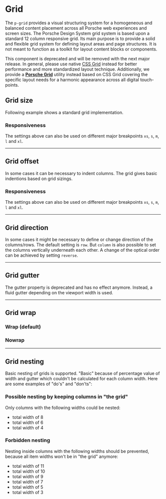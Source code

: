 # Grid

The `p-grid` provides a visual structuring system for a homogeneous and balanced content placement across all Porsche
web experiences and screen sizes. The Porsche Design System grid system is based upon a standard 12 column responsive
grid. Its main purpose is to provide a solid and flexible grid system for defining layout areas and page structures. It
is not meant to function as a toolkit for layout content blocks or components.

<p-inline-notification heading="Deprecation hint" state="error" dismiss-button="false">
This component is deprecated and will be removed with the next major release. 
In general, please use native <a href="https://css-tricks.com/snippets/css/complete-guide-grid">CSS Grid</a> instead for better performance and more standardized layout technique.
Additionally, we provide a <a href="../../styles/grid"><b>Porsche Grid</b></a> utility instead based on CSS Grid covering the specific layout needs for a harmonic appearance across all digital touch-points.
</p-inline-notification>

<TableOfContents></TableOfContents>

## Grid size

Following example shows a standard grid implementation.

<Playground :markup="size" :config="config"></Playground>

### Responsiveness

The settings above can also be used on different major breakpoints `xs`, `s`, `m`, `l` and `xl`.

<Playground :markup="sizeResponsiveness" :config="config"></Playground>

---

## Grid offset

In some cases it can be necessary to indent columns. The grid gives basic indentions based on grid sizings.

<Playground :markup="offset" :config="config"></Playground>

### Responsiveness

The settings above can also be used on different major breakpoints `xs`, `s`, `m`, `l` and `xl`.

<Playground :markup="offsetResponsiveness" :config="config"></Playground>

---

## Grid direction

In some cases it might be necessary to define or change direction of the columns/rows. The default setting is `row`. But
`column` is also possible to set the columns vertically underneath each other. A change of the optical order can be
achieved by setting `reverse`.

<Playground :markup="directionMarkup" :config="config">
  <SelectOptions v-model="direction" :values="directions" name="direction"></SelectOptions>
</Playground>

---

## Grid gutter

<p-inline-notification heading="Deprecation hint" state="warning" dismiss-button="false">
The gutter property is deprecated and has no effect anymore. Instead, a fluid gutter depending on the viewport width is used.
</p-inline-notification>

---

## Grid wrap

### Wrap (default)

<Playground :markup="wrap('wrap')" :config="config"></Playground>

### Nowrap

<Playground :markup="wrap('nowrap')" :config="config"></Playground>

---

## Grid nesting

Basic nesting of grids is supported. "Basic" because of percentage value of width and gutter which couldn't be
calculated for each column width. Here are some examples of "do's" and "don'ts":

<Playground :markup="nesting" :config="config"></Playground>

### Possible nesting by keeping columns in "the grid"

Only columns with the following widths could be nested:

- total width of 8
- total width of 6
- total width of 4

### Forbidden nesting

Nesting inside columns with the following widths should be prevented, because all item widths won't be in "the grid"
anymore:

- total width of 11
- total width of 10
- total width of 9
- total width of 7
- total width of 5
- total width of 3

<script lang="ts">
import Vue from 'vue';
import Component from 'vue-class-component';
import { GRID_DIRECTIONS } from './grid/grid-utils'; 

@Component
export default class Code extends Vue {
  config = { spacing: 'block-small' };
  
  direction = 'row';
  directions = [...GRID_DIRECTIONS, "{ base: 'column', m: 'row' }"];
  get directionMarkup() {
    const size = this.direction.includes('base') ? '{ base: 12, m: 4 }' : 4;
    return `<p-grid direction="${this.direction}">
  <p-grid-item size="${size}">A</p-grid-item>
  <p-grid-item size="${size}">B</p-grid-item>
  <p-grid-item size="${size}">C</p-grid-item>
</p-grid>`;
  }
  
  get size() {
    return `<p-grid>
  <p-grid-item size="12">12</p-grid-item>
</p-grid>
${Array.from(Array(11)).map((x, i) => `<p-grid>
  <p-grid-item size="${i+1}">${i+1}</p-grid-item>
  <p-grid-item size="${11-i}">${11-i}</p-grid-item>
</p-grid>`).join('\n')}`;
  }

  sizeResponsiveness =
`<p-grid>
  <p-grid-item size="{ base: 6, m: 2 }">A</p-grid-item>
  <p-grid-item size="{ base: 6, m: 10 }">B</p-grid-item>
</p-grid>`;

  get offset() {
    return `${Array.from(Array(11)).map((x, i) => `<p-grid>
    <p-grid-item offset="${i+1}" size="${11-i}">${i+1}</p-grid-item>
</p-grid>`).join('\n')}`;
  }
    
  offsetResponsiveness =
`<p-grid>
  <p-grid-item offset="{ base: 6, m: 2 }" size="{ base: 6, m: 10 }">A</p-grid-item>
</p-grid>`;

  wrap(value: string) {
    return `<p-grid wrap="${value}">
  <p-grid-item size="6">A</p-grid-item>
  <p-grid-item size="6">B</p-grid-item>
  <p-grid-item size="6">C</p-grid-item>
  <p-grid-item size="6">D</p-grid-item>
</p-grid>`; 
    }
    
  nesting =
`<p-grid>
  <p-grid-item size="6">
    <p-grid>
      <p-grid-item size="6">A</p-grid-item>
      <p-grid-item size="6">B</p-grid-item>
    </p-grid>
  </p-grid-item>
  <p-grid-item size="6">
    <p-grid>
      <p-grid-item size="4">A</p-grid-item>
      <p-grid-item size="8">B</p-grid-item>
    </p-grid>
  </p-grid-item>
</p-grid>`;
}
</script>

<style scoped lang="scss">
  @use '@porsche-design-system/components-js/styles' as *;
  
  :deep(p-grid-item) {
    @include pds-text-small;
    color: $pds-theme-light-primary;
    text-align: center;
    background: lightskyblue;
    background-clip: content-box;
    
    &[offset] {
      color: lightskyblue;
      text-indent: calc(-100% - 48px);
    }
  }
</style>
